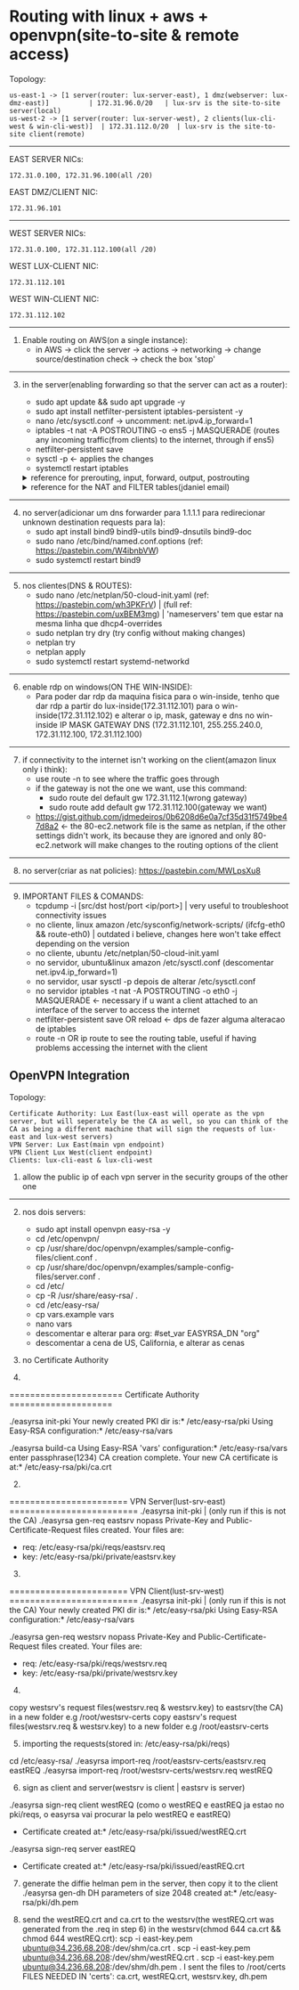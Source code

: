 # Routing with linux + aws + openvpn(site-to-site & remote access)

Topology:

    us-east-1 -> [1 server(router: lux-server-east), 1 dmz(webserver: lux-dmz-east)]          | 172.31.96.0/20   | lux-srv is the site-to-site server(local)
    us-west-2 -> [1 server(router: lux-server-west), 2 clients(lux-cli-west & win-cli-west)]  | 172.31.112.0/20  | lux-srv is the site-to-site client(remote)


---
EAST SERVER NICs: 
    
    172.31.0.100, 172.31.96.100(all /20)

EAST DMZ/CLIENT NIC:
    
    172.31.96.101

---

WEST SERVER NICs:

    172.31.0.100, 172.31.112.100(all /20)

WEST LUX-CLIENT NIC:
    
    172.31.112.101

WEST WIN-CLIENT NIC:
    
    172.31.112.102

---

1) Enable routing on AWS(on a single instance):
    - in AWS -> click the server -> actions -> networking -> change source/destination check -> check the box 'stop'

---

3) in the server(enabling forwarding so that the server can act as a router):
    - sudo apt update && sudo apt upgrade -y
    - sudo apt install netfilter-persistent iptables-persistent -y
    - nano /etc/sysctl.conf -> uncomment: net.ipv4.ip_forward=1
    - iptables -t nat -A POSTROUTING -o ens5 -j MASQUERADE (routes any incoming traffic(from clients) to the internet, through if ens5)
    - netfilter-persistent save
    - sysctl -p <- applies the changes 
    - systemctl restart iptables

    <details>
      <summary>reference for prerouting, input, forward, output, postrouting</summary>
        
        https://pastebin.com/SxhJmhrm
        https://www.digitalocean.com/community/tutorials/a-deep-dive-into-iptables-and-netfilter-architecture
    </details>


    <details>
      <summary>reference for the NAT and FILTER tables(jdaniel email)</summary>
        
        (substituir os tracos('-'), esses nao funcionam)
        practical examples: https://pastebin.com/7D90FwF5
        specific examples: https://pastebin.com/dLYVkAaS
      </details>

---

4) no server(adicionar um dns forwarder para 1.1.1.1 para redirecionar unknown destination requests para la):
    - sudo apt install bind9 bind9-utils bind9-dnsutils bind9-doc
    - sudo nano /etc/bind/named.conf.options  (ref: https://pastebin.com/W4ibnbVW)
    - sudo systemctl restart bind9

---

5) nos clientes(DNS & ROUTES):
    - sudo nano /etc/netplan/50-cloud-init.yaml  (ref: https://pastebin.com/wh3PKFrV) | (full ref: https://pastebin.com/uxBEM3mg) |  'nameservers' tem que estar na mesma linha que dhcp4-overrides
    - sudo netplan try dry (try config without making changes)
    - netplan try
    - netplan apply
    - sudo systemctl restart systemd-networkd

---

6) enable rdp on windows(ON THE WIN-INSIDE):
    - Para poder dar rdp da maquina fisica para o win-inside, tenho que dar rdp a partir do lux-inside(172.31.112.101) para o win-inside(172.31.112.102) e alterar o ip, mask, gateway e dns no win-inside
          IP              MASK          GATEWAY          DNS
    (172.31.112.101, 255.255.240.0, 172.31.112.100, 172.31.112.100)

---
  
7)  if connectivity to the internet isn't working on the client(amazon linux only i think):
       - use route -n to see where the traffic goes through
       - if the gateway is not the one we want, use this command:
            - sudo route del default gw 172.31.112.1(wrong gateway)
            - sudo route add default gw 172.31.112.100(gateway we want)
       - https://gist.github.com/jdmedeiros/0b6208d6e0a7cf35d31f5749be47d8a2 <- the 80-ec2.network file is the same as netplan, if the other settings didn't work, its because they are ignored and only 80-ec2.network will make changes to the routing options of the client

---

8) no server(criar as nat policies): https://pastebin.com/MWLpsXu8

---

9) IMPORTANT FILES & COMANDS:
    - tcpdump -i <interface> [src/dst host/port <ip/port>] | very useful to troubleshoot connectivity issues
    - no cliente, linux amazon  /etc/sysconfig/network-scripts/ (ifcfg-eth0 && route-eth0) | outdated i believe, changes here won't take effect depending on the version
    - no cliente, ubuntu /etc/netplan/50-cloud-init.yaml
    - no servidor, ubuntu&linux amazon /etc/sysctl.conf (descomentar net.ipv4.ip_forward=1)
    - no servidor, usar sysctl -p depois de alterar /etc/sysctl.conf
    - no servidor iptables -t nat -A POSTROUTING -o eth0 -j MASQUERADE <- necessary if u want a client attached to an interface of the server to access the internet
    - netfilter-persistent save OR reload <- dps de fazer alguma alteracao de iptables
    - route -n OR ip route to see the routing table, useful if having problems accessing the internet with the client



## OpenVPN Integration

Topology:

    Certificate Authority: Lux East(lux-east will operate as the vpn server, but will seperately be the CA as well, so you can think of the CA as being a different machine that will sign the requests of lux-east and lux-west servers)
    VPN Server: Lux East(main vpn endpoint)
    VPN Client Lux West(client endpoint)
    Clients: lux-cli-east & lux-cli-west 

1) allow the public ip of each vpn server in the security groups of the other one

---

2) nos dois servers:
    - sudo apt install openvpn easy-rsa -y
    - cd /etc/openvpn/
    - cp /usr/share/doc/openvpn/examples/sample-config-files/client.conf .
    - cp /usr/share/doc/openvpn/examples/sample-config-files/server.conf .
    - cd /etc/
    - cp -R /usr/share/easy-rsa/ . 
    - cd /etc/easy-rsa/
    - cp vars.example vars
    - nano vars
    - descomentar e alterar para org: #set_var EASYRSA_DN     "org"
    - descomentar a cena de US, California, e alterar as cenas
  
3) no Certificate Authority

1)
====================== Certificate Authority ====================

./easyrsa init-pki
Your newly created PKI dir is:* /etc/easy-rsa/pki
Using Easy-RSA configuration:* /etc/easy-rsa/vars

./easyrsa build-ca
Using Easy-RSA 'vars' configuration:* /etc/easy-rsa/vars
enter passphrase(1234)
CA creation complete. Your new CA certificate is at:* /etc/easy-rsa/pki/ca.crt

2)
======================= VPN Server(lust-srv-east) =========================
./easyrsa init-pki  | (only run if this is not the CA)
./easyrsa gen-req eastsrv	 nopass
Private-Key and Public-Certificate-Request files created.
Your files are:
* req: /etc/easy-rsa/pki/reqs/eastsrv.req
* key: /etc/easy-rsa/pki/private/eastsrv.key


3)
======================= VPN Client(lust-srv-west) =========================
./easyrsa init-pki  | (only run if this is not the CA)
Your newly created PKI dir is:* /etc/easy-rsa/pki
Using Easy-RSA configuration:* /etc/easy-rsa/vars

./easyrsa gen-req westsrv	 nopass
Private-Key and Public-Certificate-Request files created.
Your files are:
* req: /etc/easy-rsa/pki/reqs/westsrv.req
* key: /etc/easy-rsa/pki/private/westsrv.key


4)
copy westsrv's request files(westsrv.req & westsrv.key) to eastsrv(the CA) in a new folder e.g /root/westsrv-certs
copy eastsrv's request files(westsrv.req & westsrv.key) to a new folder e.g /root/eastsrv-certs


5) importing the requests(stored in: /etc/easy-rsa/pki/reqs)

cd /etc/easy-rsa/
./easyrsa import-req /root/eastsrv-certs/eastsrv.req eastREQ
./easyrsa import-req /root/westsrv-certs/westsrv.req westREQ


6) sign as client and server(westsrv is client | eastsrv is server)

./easyrsa sign-req client westREQ (como o westREQ e eastREQ ja estao no pki/reqs, o easyrsa vai procurar la pelo westREQ e eastREQ)
   - Certificate created at:* /etc/easy-rsa/pki/issued/westREQ.crt

./easyrsa sign-req server eastREQ
   - Certificate created at:* /etc/easy-rsa/pki/issued/eastREQ.crt


7) generate the diffie helman pem in the server, then copy it to the client
   ./easyrsa gen-dh
   DH parameters of size 2048 created at:* /etc/easy-rsa/pki/dh.pem


8) send the westREQ.crt and ca.crt to the westsrv(the westREQ.crt was generated from the .req in step 6)
   in the westsrv(chmod 644 ca.crt && chmod 644 westREQ.crt): 
      scp -i east-key.pem ubuntu@34.236.68.208:/dev/shm/ca.crt .
      scp -i east-key.pem ubuntu@34.236.68.208:/dev/shm/westREQ.crt .
      scp -i east-key.pem ubuntu@34.236.68.208:/dev/shm/dh.pem .
      I sent the files to /root/certs
         FILES NEEDED IN 'certs': ca.crt, westREQ.crt, westsrv.key, dh.pem
